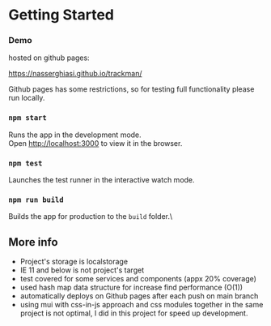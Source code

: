 # Getting Started

### Demo
hosted on github pages:

https://nasserghiasi.github.io/trackman/

Github pages has some restrictions, so for testing full functionality please run locally.

### `npm start`

Runs the app in the development mode.\
Open [http://localhost:3000](http://localhost:3000) to view it in the browser.


### `npm test`

Launches the test runner in the interactive watch mode.

### `npm run build`

Builds the app for production to the `build` folder.\

## More info
- Project's storage is localstorage
- IE 11 and below is not project's target
- test covered for some services and components (appx 20% coverage)
- used hash map data structure for increase find performance (O(1))
- automatically deploys on Github pages after each push on main branch
- using mui with css-in-js approach and css modules together in the same project is not optimal, I did in this project for speed up development.